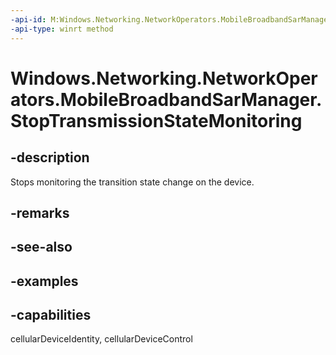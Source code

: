 ```yaml
---
-api-id: M:Windows.Networking.NetworkOperators.MobileBroadbandSarManager.StopTransmissionStateMonitoring
-api-type: winrt method
---
```


<!-- Method syntax.
public void MobileBroadbandSarManager.StopTransmissionStateMonitoring()
-->

# Windows.Networking.NetworkOperators.MobileBroadbandSarManager.StopTransmissionStateMonitoring

## -description
Stops monitoring the transition state change on the device.

## -remarks

## -see-also

## -examples


## -capabilities
cellularDeviceIdentity, cellularDeviceControl
